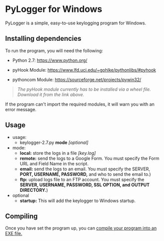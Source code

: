 # PyLogger for Windows
PyLogger is a simple, easy-to-use keylogging program for Windows.

## Installing dependencies
To run the program, you will need the following:

- Python 2.7: https://www.python.org/

- pyHook Module: https://www.lfd.uci.edu/~gohlke/pythonlibs/#pyhook

- pythoncom Module: https://sourceforge.net/projects/pywin32/

>*The pyHook module currently has to be installed via a wheel file. Download it from the link above.*

If the program can't import the required modules, it will warn you with an error message.


## Usage

- usage:
  - keylogger-2.7.py **mode**  *[optional]*
- mode:
  - **local:** store the logs in a file *[key.log]*    
  - **remote:** send the logs to a Google Form. You must specify the Form URL and Field Name in the script.
  - **email:** send the logs to an email. You must specify the SERVER, **PORT, USERNAME, PASSWORD,** and who to send the email to.)
  - **ftp:** upload logs file to an FTP account. You must specify the **SERVER, USERNAME, PASSWORD, SSL OPTION, and OUTPUT DIRECTORY.**)
- optional
  - **startup:** This will add the keylogger to Windows startup.

## Compiling
Once you have set the program up, you can [compile your program into an EXE file.](https://www.youtube.com/watch?v=lOIJIk_maO4)
